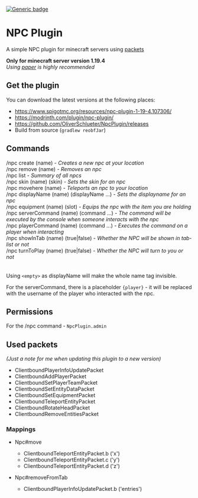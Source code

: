 [![Generic badge](https://img.shields.io/badge/version-1.1.1-orange.svg)](https://shields.io/)

# NPC Plugin
A simple NPC plugin for minecraft servers using [packets](https://wiki.vg/Protocol)

**Only for minecraft server version 1.19.4**<br>
_Using [paper](https://papermc.io/downloads) is highly recommended_

## Get the plugin
You can download the latest versions at the following places:

- https://www.spigotmc.org/resources/npc-plugin-1-19-4.107306/
- https://modrinth.com/plugin/npc-plugin/
- https://github.com/OliverSchlueter/NpcPlugin/releases
- Build from source (``gradlew reobfJar``)

## Commands
/npc create (name) - _Creates a new npc at your location_<br>
/npc remove (name) - _Removes an npc_<br>
/npc list - _Summary of all npcs_<br>
/npc skin (name) (skin) - _Sets the skin for an npc_<br>
/npc movehere (name) - _Teleports an npc to your location_<br>
/npc displayName (name) (displayName ...) - _Sets the displayname for an npc_<br>
/npc equipment (name) (slot) - _Equips the npc with the item you are holding_<br>
/npc serverCommand (name) (command ...) - _The command will be executed by the console when someone interacts with the npc_<br>
/npc playerCommand (name) (command ...) - _Executes the command on a player when interacting_<br>
/npc showInTab (name) (true|false) - _Whether the NPC will be shown in tab-list or not_<br>
/npc turnToPlay (name) (true|false) - _Whether the NPC will turn to you or not_<br>
<br>
<br>
Using `<empty>` as displayName will make the whole name tag invisible.

For the serverCommand, there is a placeholder `{player}` - it will be replaced with the username of the player who interacted with the npc.

## Permissions
For the /npc command - ``NpcPlugin.admin``

## Used packets

_(Just a note for me when updating this plugin to a new version)_

- ClientboundPlayerInfoUpdatePacket
- ClientboundAddPlayerPacket
- ClientboundSetPlayerTeamPacket
- ClientboundSetEntityDataPacket
- ClientboundSetEquipmentPacket
- ClientboundTeleportEntityPacket
- ClientboundRotateHeadPacket
- ClientboundRemoveEntitiesPacket

### Mappings

- Npc#move
  - ClientboundTeleportEntityPacket.b ('x')
  - ClientboundTeleportEntityPacket.c ('y')
  - ClientboundTeleportEntityPacket.d ('z')

- Npc#removeFromTab
  - ClientboundPlayerInfoUpdatePacket.b ('entries')